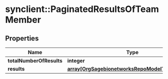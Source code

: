 # synclient::PaginatedResultsOfTeamMember


## Properties
Name | Type | Description | Notes
------------ | ------------- | ------------- | -------------
**totalNumberOfResults** | **integer** |  | [optional] 
**results** | [**array[OrgSagebionetworksRepoModelTeamMember]**](org.sagebionetworks.repo.model.TeamMember.md) |  | [optional] 


